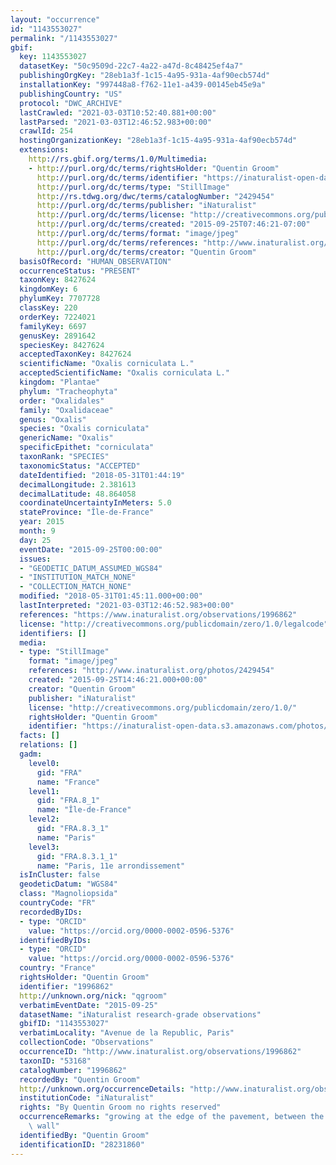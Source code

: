 ```yaml
---
layout: "occurrence"
id: "1143553027"
permalink: "/1143553027"
gbif:
  key: 1143553027
  datasetKey: "50c9509d-22c7-4a22-a47d-8c48425ef4a7"
  publishingOrgKey: "28eb1a3f-1c15-4a95-931a-4af90ecb574d"
  installationKey: "997448a8-f762-11e1-a439-00145eb45e9a"
  publishingCountry: "US"
  protocol: "DWC_ARCHIVE"
  lastCrawled: "2021-03-03T10:52:40.881+00:00"
  lastParsed: "2021-03-03T12:46:52.983+00:00"
  crawlId: 254
  hostingOrganizationKey: "28eb1a3f-1c15-4a95-931a-4af90ecb574d"
  extensions:
    http://rs.gbif.org/terms/1.0/Multimedia:
    - http://purl.org/dc/terms/rightsHolder: "Quentin Groom"
      http://purl.org/dc/terms/identifier: "https://inaturalist-open-data.s3.amazonaws.com/photos/2429454/original.jpg?1443162864"
      http://purl.org/dc/terms/type: "StillImage"
      http://rs.tdwg.org/dwc/terms/catalogNumber: "2429454"
      http://purl.org/dc/terms/publisher: "iNaturalist"
      http://purl.org/dc/terms/license: "http://creativecommons.org/publicdomain/zero/1.0/"
      http://purl.org/dc/terms/created: "2015-09-25T07:46:21-07:00"
      http://purl.org/dc/terms/format: "image/jpeg"
      http://purl.org/dc/terms/references: "http://www.inaturalist.org/photos/2429454"
      http://purl.org/dc/terms/creator: "Quentin Groom"
  basisOfRecord: "HUMAN_OBSERVATION"
  occurrenceStatus: "PRESENT"
  taxonKey: 8427624
  kingdomKey: 6
  phylumKey: 7707728
  classKey: 220
  orderKey: 7224021
  familyKey: 6697
  genusKey: 2891642
  speciesKey: 8427624
  acceptedTaxonKey: 8427624
  scientificName: "Oxalis corniculata L."
  acceptedScientificName: "Oxalis corniculata L."
  kingdom: "Plantae"
  phylum: "Tracheophyta"
  order: "Oxalidales"
  family: "Oxalidaceae"
  genus: "Oxalis"
  species: "Oxalis corniculata"
  genericName: "Oxalis"
  specificEpithet: "corniculata"
  taxonRank: "SPECIES"
  taxonomicStatus: "ACCEPTED"
  dateIdentified: "2018-05-31T01:44:19"
  decimalLongitude: 2.381613
  decimalLatitude: 48.864058
  coordinateUncertaintyInMeters: 5.0
  stateProvince: "Île-de-France"
  year: 2015
  month: 9
  day: 25
  eventDate: "2015-09-25T00:00:00"
  issues:
  - "GEODETIC_DATUM_ASSUMED_WGS84"
  - "INSTITUTION_MATCH_NONE"
  - "COLLECTION_MATCH_NONE"
  modified: "2018-05-31T01:45:11.000+00:00"
  lastInterpreted: "2021-03-03T12:46:52.983+00:00"
  references: "https://www.inaturalist.org/observations/1996862"
  license: "http://creativecommons.org/publicdomain/zero/1.0/legalcode"
  identifiers: []
  media:
  - type: "StillImage"
    format: "image/jpeg"
    references: "http://www.inaturalist.org/photos/2429454"
    created: "2015-09-25T14:46:21.000+00:00"
    creator: "Quentin Groom"
    publisher: "iNaturalist"
    license: "http://creativecommons.org/publicdomain/zero/1.0/"
    rightsHolder: "Quentin Groom"
    identifier: "https://inaturalist-open-data.s3.amazonaws.com/photos/2429454/original.jpg?1443162864"
  facts: []
  relations: []
  gadm:
    level0:
      gid: "FRA"
      name: "France"
    level1:
      gid: "FRA.8_1"
      name: "Île-de-France"
    level2:
      gid: "FRA.8.3_1"
      name: "Paris"
    level3:
      gid: "FRA.8.3.1_1"
      name: "Paris, 11e arrondissement"
  isInCluster: false
  geodeticDatum: "WGS84"
  class: "Magnoliopsida"
  countryCode: "FR"
  recordedByIDs:
  - type: "ORCID"
    value: "https://orcid.org/0000-0002-0596-5376"
  identifiedByIDs:
  - type: "ORCID"
    value: "https://orcid.org/0000-0002-0596-5376"
  country: "France"
  rightsHolder: "Quentin Groom"
  identifier: "1996862"
  http://unknown.org/nick: "qgroom"
  verbatimEventDate: "2015-09-25"
  datasetName: "iNaturalist research-grade observations"
  gbifID: "1143553027"
  verbatimLocality: "Avenue de la Republic, Paris"
  collectionCode: "Observations"
  occurrenceID: "http://www.inaturalist.org/observations/1996862"
  taxonID: "53168"
  catalogNumber: "1996862"
  recordedBy: "Quentin Groom"
  http://unknown.org/occurrenceDetails: "http://www.inaturalist.org/observations/1996862"
  institutionCode: "iNaturalist"
  rights: "By Quentin Groom no rights reserved"
  occurrenceRemarks: "growing at the edge of the pavement, between the path and the\
    \ wall"
  identifiedBy: "Quentin Groom"
  identificationID: "28231860"
---
```

